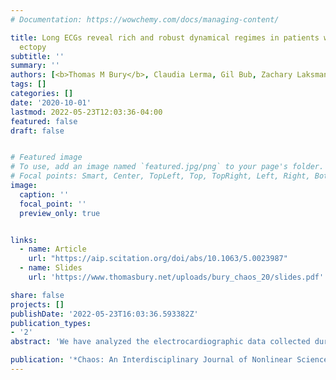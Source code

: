 ```yaml
---
# Documentation: https://wowchemy.com/docs/managing-content/

title: Long ECGs reveal rich and robust dynamical regimes in patients with frequent
  ectopy
subtitle: ''
summary: ''
authors: [<b>Thomas M Bury</b>, Claudia Lerma, Gil Bub, Zachary Laksman, Marc W Deyell, Leon Glass]
tags: []
categories: []
date: '2020-10-01'
lastmod: 2022-05-23T12:03:36-04:00
featured: false
draft: false


# Featured image
# To use, add an image named `featured.jpg/png` to your page's folder.
# Focal points: Smart, Center, TopLeft, Top, TopRight, Left, Right, BottomLeft, Bottom, BottomRight.
image:
  caption: ''
  focal_point: ''
  preview_only: true


links:
  - name: Article
    url: "https://aip.scitation.org/doi/abs/10.1063/5.0023987"
  - name: Slides
    url: 'https://www.thomasbury.net/uploads/bury_chaos_20/slides.pdf'

share: false
projects: []
publishDate: '2022-05-23T16:03:36.593382Z'
publication_types:
- '2'
abstract: 'We have analyzed the electrocardiographic data collected during continuous 7-day ambulatory recordings in patients with frequent premature ventricular complexes (PVCs). We analyze the dependence of the frequency and patterns of PVCs on the heart rate and the time of the day. Patients display rhythms of a complex yet consistent structure. In a given patient, the pattern remains robust over different days and particular repetitive patterns appear at specific heart rates, suggesting the appearance of bifurcations in the dynamics. Over the course of 24 h, we find that in some patients, patterns appear to depend only on the heart rate, whereas in others, both the time of the day and the heart rate play a role in controlling the dynamics. Identifying parameter values at which bifurcations occur facilitates the development of dynamical models for arrhythmia. The use of powerful recording and analysis techniques will enable improved analysis of data and better understanding of mechanisms of arrhythmia in individual patients.'

publication: '*Chaos: An Interdisciplinary Journal of Nonlinear Science*'
---
```

